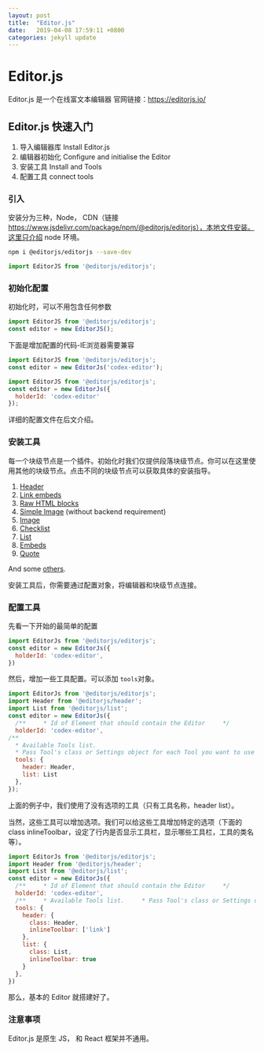 ```yaml
---
layout: post
title:  "Editor.js"
date:   2019-04-08 17:59:11 +0800
categories: jekyll update
---
```


# Editor.js

Editor.js 是一个在线富文本编辑器 官网链接：https://editorjs.io/



## Editor.js 快速入门

1. 导入编辑器库 Install Editor.js 
2. 编辑器初始化 Configure and initialise the Editor
3. 安装工具 Install and Tools 
4. 配置工具 connect tools

### 引入

安装分为三种，Node， CDN（链接 https://www.jsdelivr.com/package/npm/@editorjs/editorjs），本地文件安装。这里只介绍 node 环境。

~~~bash
npm i @editorjs/editorjs --save-dev
~~~

~~~js
import EditorJS from '@editorjs/editorjs';
~~~

### 初始化配置

初始化时，可以不用包含任何参数

~~~js
import EditorJS from '@editorjs/editorjs';
const editor = new EditorJS();
~~~

下面是增加配置的代码-IE浏览器需要兼容

~~~js
import EditorJS from '@editorjs/editorjs';
const editor = new EditorJs('codex-editor');
~~~

~~~js
import EditorJS from '@editorjs/editorjs';   
const editor = new EditorJs({   
  holderId: 'codex-editor' 
});
~~~

详细的配置文件在后文介绍。

### 安装工具

每一个块级节点是一个插件。初始化时我们仅提供段落块级节点。你可以在这里使用其他的块级节点。点击不同的块级节点可以获取具体的安装指导。

1. [Header](https://github.com/editor-js/header)
2. [Link embeds](https://github.com/editor-js/link)
3. [Raw HTML blocks](https://github.com/editor-js/raw)
4. [Simple Image](https://github.com/editor-js/simple-image) (without backend requirement)
5. [Image](https://github.com/editor-js/image)
6. [Checklist](https://github.com/editor-js/checklist)
7. [List](https://github.com/editor-js/list)
8. [Embeds](https://github.com/editor-js/embed)
9. [Quote](https://github.com/editor-js/quote)

And some [others](https://github.com/editor-js).

安装工具后，你需要通过配置对象，将编辑器和块级节点连接。

### 配置工具

先看一下开始的最简单的配置
~~~js
import EditorJs from '@editorjs/editorjs';   
const editor = new EditorJs({    
  holderId: 'codex-editor',  
})
~~~

然后，增加一些工具配置。可以添加 `tools`对象。

~~~js
import EditorJs from '@editorjs/editorjs';  
import Header from '@editorjs/header';  
import List from '@editorjs/list';   
const editor = new EditorJs({    
  /**     * Id of Element that should contain the Editor     */    
  holderId: 'codex-editor',       
/**     
  * Available Tools list.     
  * Pass Tool's class or Settings object for each Tool you want to use     */
  tools: {
    header: Header,
    list: List
  },  
});
~~~

上面的例子中，我们使用了没有选项的工具（只有工具名称，header list）。



当然，这些工具可以增加选项。我们可以给这些工具增加特定的选项（下面的class inlineToolbar，设定了行内是否显示工具栏，显示哪些工具栏，工具的类名等）。

~~~js
import EditorJs from '@editorjs/editorjs';  
import Header from '@editorjs/header';  
import List from '@editorjs/list';   
const editor = new EditorJs({    
  /**     * Id of Element that should contain the Editor     */    
  holderId: 'codex-editor',     
  /**     * Available Tools list.     * Pass Tool's class or Settings object for each Tool you want to use     */    
  tools: {      
    header: {       
      class: Header,        
      inlineToolbar: ['link']      
    },      
    list: {        
      class: List,        
      inlineToolbar: true      
    }    
  },  
})
~~~

那么，基本的 Editor 就搭建好了。

### 注意事项

Editor.js 是原生 JS， 和 React 框架并不通用。
